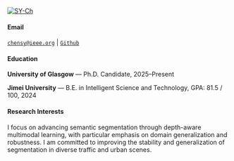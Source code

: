 [![SY-Ch](https://img.shields.io/badge/chensy-github-blue?logo=github)](https://github.com/SY-Ch)

#### Email  
<code>chensy@ieee.org</code>  | <code>[Github](https://github.com/SY-Ch)</code>

#### Education  
**University of Glasgow** — Ph.D. Candidate, 2025–Present

**Jimei University** — B.E. in Intelligent Science and Technology, GPA: 81.5 / 100, 2024

#### Research Interests  
I focus on advancing semantic segmentation through depth-aware multimodal learning, with particular emphasis on domain generalization and robustness. I am committed to improving the stability and generalization of segmentation in diverse traffic and urban scenes.